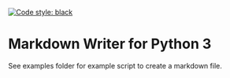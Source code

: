 [![Code style: black](https://img.shields.io/badge/code%20style-black-000000.svg)](https://github.com/psf/black)

# Markdown Writer for Python 3
See examples folder for example script to create a markdown file.


